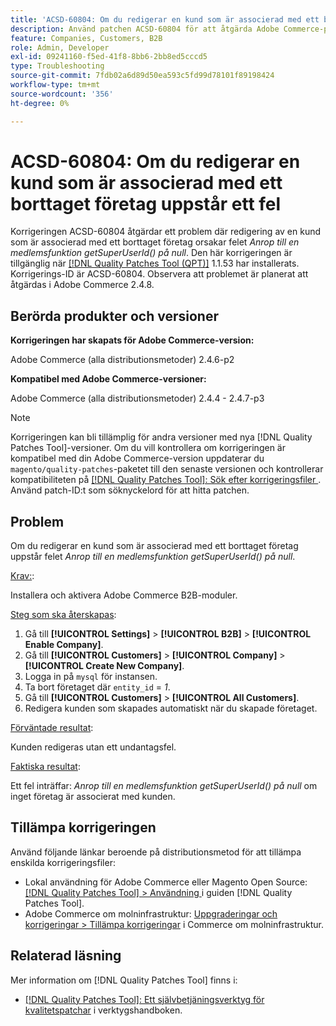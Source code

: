 ```yaml
---
title: 'ACSD-60804: Om du redigerar en kund som är associerad med ett borttaget företag uppstår ett fel'
description: Använd patchen ACSD-60804 för att åtgärda Adobe Commerce-problemet där redigering av en kund som är associerad med ett borttaget företag orsakar ett fel *Anrop till medlemsfunktionen getSuperUserId() på null*.
feature: Companies, Customers, B2B
role: Admin, Developer
exl-id: 09241160-f5ed-41f8-8bb6-2bb8ed5cccd5
type: Troubleshooting
source-git-commit: 7fdb02a6d89d50ea593c5fd99d78101f89198424
workflow-type: tm+mt
source-wordcount: '356'
ht-degree: 0%

---
```


# ACSD-60804: Om du redigerar en kund som är associerad med ett borttaget företag uppstår ett fel

Korrigeringen ACSD-60804 åtgärdar ett problem där redigering av en kund som är associerad med ett borttaget företag orsakar felet *Anrop till en medlemsfunktion getSuperUserId() på null*. Den här korrigeringen är tillgänglig när [[!DNL Quality Patches Tool (QPT)]](/help/tools/quality-patches-tool/quality-patches-tool-to-self-serve-quality-patches.md) 1.1.53 har installerats. Korrigerings-ID är ACSD-60804. Observera att problemet är planerat att åtgärdas i Adobe Commerce 2.4.8.

## Berörda produkter och versioner

**Korrigeringen har skapats för Adobe Commerce-version:**

Adobe Commerce (alla distributionsmetoder) 2.4.6-p2

**Kompatibel med Adobe Commerce-versioner:**

Adobe Commerce (alla distributionsmetoder) 2.4.4 - 2.4.7-p3

>[!NOTE]
>
>Korrigeringen kan bli tillämplig för andra versioner med nya [!DNL Quality Patches Tool]-versioner. Om du vill kontrollera om korrigeringen är kompatibel med din Adobe Commerce-version uppdaterar du `magento/quality-patches`-paketet till den senaste versionen och kontrollerar kompatibiliteten på [[!DNL Quality Patches Tool]: Sök efter korrigeringsfiler ](https://experienceleague.adobe.com/tools/commerce-quality-patches/index.html). Använd patch-ID:t som söknyckelord för att hitta patchen.

## Problem

Om du redigerar en kund som är associerad med ett borttaget företag uppstår felet *Anrop till en medlemsfunktion getSuperUserId() på null*.

<u>Krav:</u>:

Installera och aktivera Adobe Commerce B2B-moduler.

<u>Steg som ska återskapas</u>:

1. Gå till **[!UICONTROL Settings]** > **[!UICONTROL B2B]** > **[!UICONTROL Enable Company]**.
1. Gå till **[!UICONTROL Customers]** > **[!UICONTROL Company]** > **[!UICONTROL Create New Company]**.
1. Logga in på `mysql` för instansen.
1. Ta bort företaget där `entity_id` = *1*.
1. Gå till **[!UICONTROL Customers]** > **[!UICONTROL All Customers]**.
1. Redigera kunden som skapades automatiskt när du skapade företaget.

<u>Förväntade resultat</u>:

Kunden redigeras utan ett undantagsfel.

<u>Faktiska resultat</u>:

Ett fel inträffar: *Anrop till en medlemsfunktion getSuperUserId() på null* om inget företag är associerat med kunden.

## Tillämpa korrigeringen

Använd följande länkar beroende på distributionsmetod för att tillämpa enskilda korrigeringsfiler:

* Lokal användning för Adobe Commerce eller Magento Open Source: [[!DNL Quality Patches Tool] > Användning ](/help/tools/quality-patches-tool/usage.md) i guiden [!DNL Quality Patches Tool].
* Adobe Commerce om molninfrastruktur: [Uppgraderingar och korrigeringar > Tillämpa korrigeringar](https://experienceleague.adobe.com/docs/commerce-cloud-service/user-guide/develop/upgrade/apply-patches.html) i Commerce om molninfrastruktur.

## Relaterad läsning

Mer information om [!DNL Quality Patches Tool] finns i:

* [[!DNL Quality Patches Tool]: Ett självbetjäningsverktyg för kvalitetspatchar](/help/tools/quality-patches-tool/quality-patches-tool-to-self-serve-quality-patches.md) i verktygshandboken.
